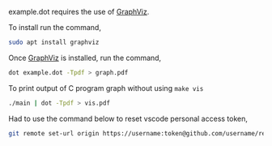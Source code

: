
example.dot requires the use of [GraphViz](https://graphviz.org/).

To install run the command,

```bash
sudo apt install graphviz
```

Once [GraphViz](https://graphviz.org/) is installed, run the command,

```bash
dot example.dot -Tpdf > graph.pdf
```

To print output of C program graph without using `make vis`

```bash
./main | dot -Tpdf > vis.pdf
```

Had to use the command below to reset vscode personal access token,

```bash
git remote set-url origin https://username:token@github.com/username/repository.git
```